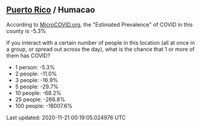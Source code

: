 
## [Puerto Rico](/united-states/puerto-rico) / Humacao

According to [MicroCOVID.org](http://microcovid.org),
the "Estimated Prevalence" of COVID in this county is -5.3%

If you interact with a certain number of people in this location
(all at once in a group, or spread out across the day), what is the chance that
1 or more of them has COVID?

- 1 person: -5.3%
- 2 people: -11.0%
- 3 people: -16.9%
- 5 people: -29.7%
- 10 people: -68.2%
- 25 people: -266.8%
- 100 people: -18007.6%

Last updated: 2020-11-21 00:19:05.024976 UTC
